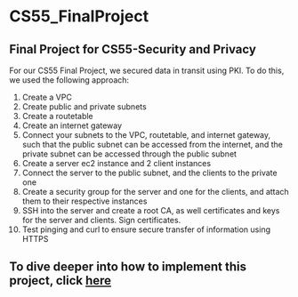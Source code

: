 # CS55_FinalProject
Final Project for CS55-Security and Privacy
---- 
For our CS55 Final Project, we secured data in transit using PKI. To do this, we used the following approach:

1. Create a VPC
2. Create public and private subnets
3. Create a routetable
4. Create an internet gateway
5. Connect your subnets to the VPC, routetable, and internet gateway, such that the public subnet can be accessed from the internet, and the private subnet can be accessed through the public subnet
6. Create a server ec2 instance and 2 client instances
7. Connect the server to the public subnet, and the clients to the private one
8. Create a security group for the server and one for the clients, and attach them to their respective instances
9. SSH into the server and create a root CA, as well certificates and keys for the server and clients. Sign certificates.
10. Test pinging and curl to ensure secure transfer of information using HTTPS

 ## To dive deeper into how to implement this project, click [here](https://github.com/ishanvprasad/CS55_FinalProject/wiki)
